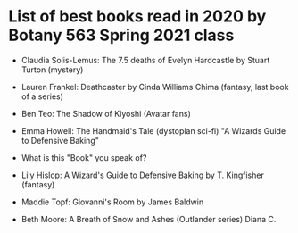 # List of best books read in 2020 by Botany 563 Spring 2021 class

- Claudia Solis-Lemus: The 7.5 deaths of Evelyn Hardcastle by Stuart Turton (mystery)

- Lauren Frankel: Deathcaster by Cinda Williams Chima (fantasy, last book of a series)

- Ben Teo: The Shadow of Kiyoshi (Avatar fans)
- Emma Howell: The Handmaid's Tale (dystopian sci-fi)
"A Wizards Guide to Defensive Baking" 
- What is this "Book" you speak of?
- Lily Hislop: A Wizard's Guide to Defensive Baking by T. Kingfisher (fantasy)
- Maddie Topf: Giovanni's Room by James Baldwin
- Beth Moore: A Breath of Snow and Ashes (Outlander series) Diana C.
